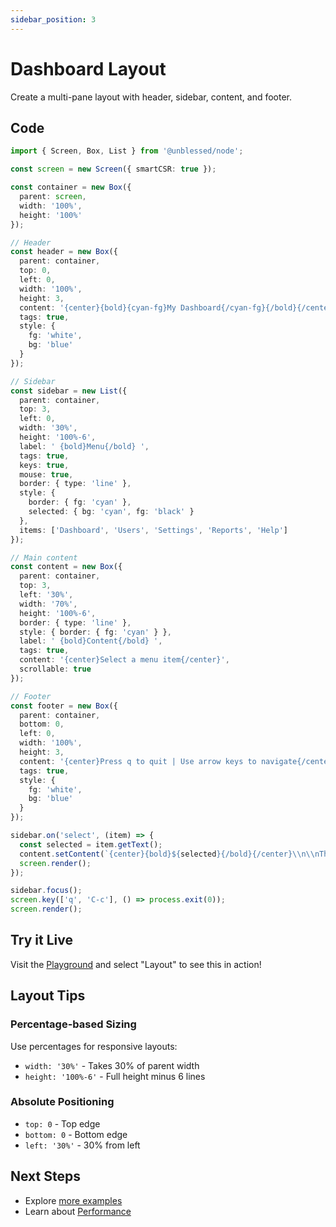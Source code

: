 ```yaml
---
sidebar_position: 3
---
```


# Dashboard Layout

Create a multi-pane layout with header, sidebar, content, and footer.

## Code

```typescript
import { Screen, Box, List } from '@unblessed/node';

const screen = new Screen({ smartCSR: true });

const container = new Box({
  parent: screen,
  width: '100%',
  height: '100%'
});

// Header
const header = new Box({
  parent: container,
  top: 0,
  left: 0,
  width: '100%',
  height: 3,
  content: '{center}{bold}{cyan-fg}My Dashboard{/cyan-fg}{/bold}{/center}',
  tags: true,
  style: {
    fg: 'white',
    bg: 'blue'
  }
});

// Sidebar
const sidebar = new List({
  parent: container,
  top: 3,
  left: 0,
  width: '30%',
  height: '100%-6',
  label: ' {bold}Menu{/bold} ',
  tags: true,
  keys: true,
  mouse: true,
  border: { type: 'line' },
  style: {
    border: { fg: 'cyan' },
    selected: { bg: 'cyan', fg: 'black' }
  },
  items: ['Dashboard', 'Users', 'Settings', 'Reports', 'Help']
});

// Main content
const content = new Box({
  parent: container,
  top: 3,
  left: '30%',
  width: '70%',
  height: '100%-6',
  border: { type: 'line' },
  style: { border: { fg: 'cyan' } },
  label: ' {bold}Content{/bold} ',
  tags: true,
  content: '{center}Select a menu item{/center}',
  scrollable: true
});

// Footer
const footer = new Box({
  parent: container,
  bottom: 0,
  left: 0,
  width: '100%',
  height: 3,
  content: '{center}Press q to quit | Use arrow keys to navigate{/center}',
  tags: true,
  style: {
    fg: 'white',
    bg: 'blue'
  }
});

sidebar.on('select', (item) => {
  const selected = item.getText();
  content.setContent(`{center}{bold}${selected}{/bold}{/center}\\n\\nThis is the ${selected} page.`);
  screen.render();
});

sidebar.focus();
screen.key(['q', 'C-c'], () => process.exit(0));
screen.render();
```

## Try it Live

Visit the [Playground](/playground) and select "Layout" to see this in action!

## Layout Tips

### Percentage-based Sizing
Use percentages for responsive layouts:
- `width: '30%'` - Takes 30% of parent width
- `height: '100%-6'` - Full height minus 6 lines

### Absolute Positioning
- `top: 0` - Top edge
- `bottom: 0` - Bottom edge
- `left: '30%'` - 30% from left

## Next Steps

- Explore [more examples](/docs/examples)
- Learn about [Performance](/docs/advanced/performance)
